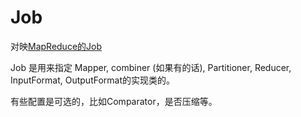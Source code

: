 # Job
对映[MapReduce的Job](http://hadoop.apache.org/docs/current/hadoop-mapreduce-client/hadoop-mapreduce-client-core/MapReduceTutorial.html)

Job 是用来指定 Mapper, combiner (如果有的话), Partitioner, Reducer, InputFormat, OutputFormat的实现类的。

有些配置是可选的，比如Comparator，是否压缩等。

